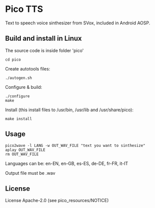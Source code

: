 # Pico TTS

Text to speech voice sinthesizer from SVox, included in Android AOSP.

## Build and install in Linux

The source code is inside folder 'pico'

```
cd pico
```

Create autotools files:

```
./autogen.sh
```

Configure & build:

```
./configure
make
```

Install (this install files to /usr/bin, /usr/lib and /usr/share/pico):

```
make install
```

## Usage

```
pico2wave -l LANG -w OUT_WAV_FILE "text you want to sinthesize"
aplay OUT_WAV_FILE
rm OUT_WAV_FILE
```

Languages can be: en-EN, en-GB, es-ES, de-DE, fr-FR, it-IT

Output file must be .wav

## License

License Apache-2.0 (see pico_resources/NOTICE)
